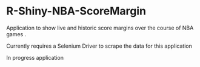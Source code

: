# R-Shiny-NBA-ScoreMargin

Application to show live and historic score margins over the course of NBA games . 

Currently requires a Selenium Driver to scrape the data for this application

In progress application
